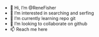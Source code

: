 - 👋 Hi, I’m @ReneFisher
- 👀 I’m interested in searching and serfing
- 🌱 I’m currently learning repo git
- 💞️ I’m looking to collaborate on github
- 📫 Reach me here

<!---
ReneFisher/ReneFisher is a ✨ special ✨ repository because its `README.md` (this file) appears on your GitHub profile.
You can click the Preview link to take a look at your changes.
--->
